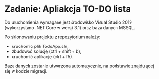 # Zadanie: Apliakcja TO-DO lista

Do uruchomienia wymagane jest środowisko Visual Studio 2019 (wykorzystano .NET Core w wersji 3.1) oraz baza danych MSSQL.

Po sklonowaniu projektu z repozytorium należy:
* uruchomić plik TodoApp.sln,
* zbudować solucję (ctrl + shift + b),
* uruchomić aplikację (ctrl + f5).

Baza danych zostanie utworzona automatycznie, na podstawie znajdującej się w kodzie migracji.
